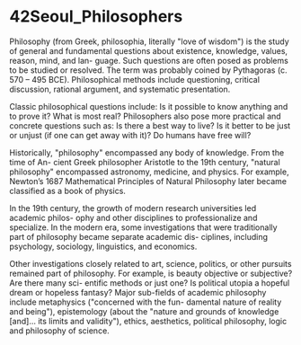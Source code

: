 # 42Seoul_Philosophers
Philosophy (from Greek, philosophia, literally "love of wisdom") is the study of general and fundamental questions about existence, knowledge, values, reason, mind, and lan- guage. Such questions are often posed as problems to be studied or resolved. The term was probably coined by Pythagoras (c. 570 – 495 BCE). Philosophical methods include questioning, critical discussion, rational argument, and systematic presentation.

Classic philosophical questions include: Is it possible to know anything and to prove it? What is most real? Philosophers also pose more practical and concrete questions such as: Is there a best way to live? Is it better to be just or unjust (if one can get away with it)? Do humans have free will?

Historically, "philosophy" encompassed any body of knowledge. From the time of An- cient Greek philosopher Aristotle to the 19th century, "natural philosophy" encompassed astronomy, medicine, and physics. For example, Newton’s 1687 Mathematical Principles of Natural Philosophy later became classified as a book of physics.

In the 19th century, the growth of modern research universities led academic philos- ophy and other disciplines to professionalize and specialize. In the modern era, some investigations that were traditionally part of philosophy became separate academic dis- ciplines, including psychology, sociology, linguistics, and economics.

Other investigations closely related to art, science, politics, or other pursuits remained part of philosophy. For example, is beauty objective or subjective? Are there many sci- entific methods or just one? Is political utopia a hopeful dream or hopeless fantasy? Major sub-fields of academic philosophy include metaphysics ("concerned with the fun- damental nature of reality and being"), epistemology (about the "nature and grounds of knowledge [and]... its limits and validity"), ethics, aesthetics, political philosophy, logic and philosophy of science.
